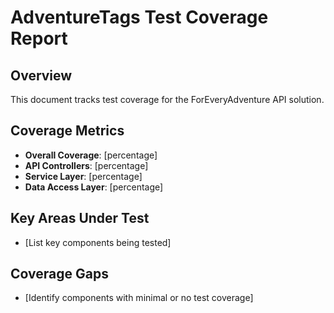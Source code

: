 # AdventureTags Test Coverage Report

## Overview
This document tracks test coverage for the ForEveryAdventure API solution.

## Coverage Metrics
- **Overall Coverage**: [percentage]
- **API Controllers**: [percentage]
- **Service Layer**: [percentage] 
- **Data Access Layer**: [percentage]

## Key Areas Under Test
- [List key components being tested]

## Coverage Gaps
- [Identify components with minimal or no test coverage]